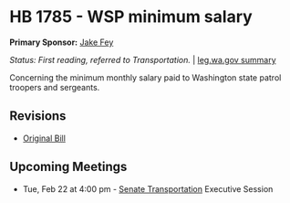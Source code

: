 # HB 1785 - WSP minimum salary
**Primary Sponsor:** [Jake Fey](/person/leg/jake.fey.md)

*Status: First reading, referred to Transportation.* | [leg.wa.gov summary](https://app.leg.wa.gov/billsummary?BillNumber=1785&Year=2021)

Concerning the minimum monthly salary paid to Washington state patrol troopers and sergeants.

## Revisions
* [Original Bill](1/)

## Upcoming Meetings
* Tue, Feb 22 at 4:00 pm - [Senate Transportation](/senate/2021-22/TRAN/) Executive Session